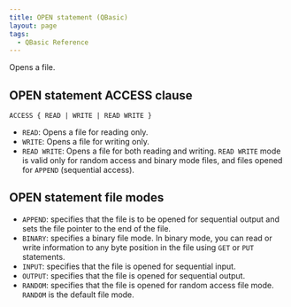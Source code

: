 ```yaml
---
title: OPEN statement (QBasic)
layout: page
tags:
  - QBasic Reference
---
```


Opens a file.

## OPEN statement ACCESS clause

`ACCESS { READ | WRITE | READ WRITE }`

- `READ`: Opens a file for reading only.
- `WRITE`: Opens a file for writing only.
- `READ WRITE`: Opens a file for both reading and writing.
  `READ WRITE` mode is valid only for random access and binary mode files,
  and files opened for `APPEND` (sequential access).

## OPEN statement file modes

- `APPEND`: specifies that the file is to be opened for
  sequential output and sets the file pointer to the end of the file.
- `BINARY`: specifies a binary file mode. In binary mode, you can read
  or write information to any byte position in the file using `GET` or `PUT`
  statements.
- `INPUT`: specifies that the file is opened for sequential input.
- `OUTPUT`: specifies that the file is opened for sequential output.
- `RANDOM`: specifies that the file is opened for random access file mode.
  `RANDOM` is the default file mode.
